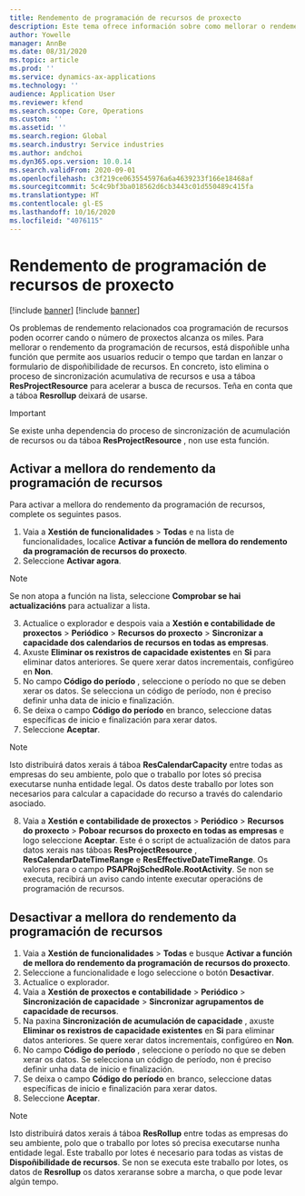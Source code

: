 ```yaml
---
title: Rendemento de programación de recursos de proxecto
description: Este tema ofrece información sobre como mellorar o rendemento da programación de recursos para un gran número de proxectos.
author: Yowelle
manager: AnnBe
ms.date: 08/31/2020
ms.topic: article
ms.prod: ''
ms.service: dynamics-ax-applications
ms.technology: ''
audience: Application User
ms.reviewer: kfend
ms.search.scope: Core, Operations
ms.custom: ''
ms.assetid: ''
ms.search.region: Global
ms.search.industry: Service industries
ms.author: andchoi
ms.dyn365.ops.version: 10.0.14
ms.search.validFrom: 2020-09-01
ms.openlocfilehash: c3f219ce0635545976a6a4639233f166e18468af
ms.sourcegitcommit: 5c4c9bf3ba018562d6cb3443c01d550489c415fa
ms.translationtype: HT
ms.contentlocale: gl-ES
ms.lasthandoff: 10/16/2020
ms.locfileid: "4076115"
---
```

# <a name="project-resource-scheduling-performance"></a>Rendemento de programación de recursos de proxecto

[!include [banner](../includes/banner.md)]
[!include [banner](../includes/preview-banner.md)]


Os problemas de rendemento relacionados coa programación de recursos poden ocorrer cando o número de proxectos alcanza os miles. Para mellorar o rendemento da programación de recursos, está dispoñible unha función que permite aos usuarios reducir o tempo que tardan en lanzar o formulario de dispoñibilidade de recursos. En concreto, isto elimina o proceso de sincronización acumulativa de recursos e usa a táboa **ResProjectResource** para acelerar a busca de recursos. Teña en conta que a táboa **Resrollup** deixará de usarse.

> [!IMPORTANT]
> Se existe unha dependencia do proceso de sincronización de acumulación de recursos ou da táboa **ResProjectResource** , non use esta función.

## <a name="enable-resource-scheduling-performance-enhancement"></a>Activar a mellora do rendemento da programación de recursos
Para activar a mellora do rendemento da programación de recursos, complete os seguintes pasos.

1. Vaia a **Xestión de funcionalidades** > **Todas** e na lista de funcionalidades, localice **Activar a función de mellora do rendemento da programación de recursos do proxecto**.
2. Seleccione **Activar agora**.

> [!NOTE]
> Se non atopa a función na lista, seleccione **Comprobar se hai actualizacións** para actualizar a lista.

3. Actualice o explorador e despois vaia a **Xestión e contabilidade de proxectos** > **Periódico** > **Recursos do proxecto** > **Sincronizar a capacidade dos calendarios de recursos en todas as empresas**.
4. Axuste **Eliminar os rexistros de capacidade existentes** en **Si** para eliminar datos anteriores. Se quere xerar datos incrementais, configúreo en **Non**.
5. No campo **Código do período** , seleccione o período no que se deben xerar os datos. Se selecciona un código de período, non é preciso definir unha data de inicio e finalización.
6. Se deixa o campo **Código do período** en branco, seleccione datas específicas de inicio e finalización para xerar datos.
7. Seleccione **Aceptar**.

 > [!NOTE]
 > Isto distribuirá datos xerais á táboa **ResCalendarCapacity** entre todas as empresas do seu ambiente, polo que o traballo por lotes só precisa executarse nunha entidade legal. Os datos deste traballo por lotes son necesarios para calcular a capacidade do recurso a través do calendario asociado.

8. Vaia a **Xestión e contabilidade de proxectos** > **Periódico** > **Recursos do proxecto** > **Poboar recursos do proxecto en todas as empresas** e logo seleccione **Aceptar**. Este é o script de actualización de datos para datos xerais nas táboas **ResProjectResource** , **ResCalendarDateTimeRange** e **ResEffectiveDateTimeRange**. Os valores para o campo **PSAPRojSchedRole.RootActivity**. Se non se executa, recibirá un aviso cando intente executar operacións de programación de recursos.
 
## <a name="turn-off-resource-scheduling-performance-enhancement"></a>Desactivar a mellora do rendemento da programación de recursos

1. Vaia a **Xestión de funcionalidades** > **Todas** e busque **Activar a función de mellora do rendemento da programación de recursos do proxecto**.
2. Seleccione a funcionalidade e logo seleccione o botón **Desactivar**.
3. Actualice o explorador.
4. Vaia a **Xestión de proxectos e contabilidade** > **Periódico** > **Sincronización de capacidade** > **Sincronizar agrupamentos de capacidade de recursos**.
5. Na paxina **Sincronización de acumulación de capacidade** , axuste **Eliminar os rexistros de capacidade existentes** en **Si** para eliminar datos anteriores. Se quere xerar datos incrementais, configúreo en **Non**.
6. No campo **Código do período** , seleccione o período no que se deben xerar os datos. Se selecciona un código de período, non é preciso definir unha data de inicio e finalización.
7. Se deixa o campo **Código do período** en branco, seleccione datas específicas de inicio e finalización para xerar datos.
8. Seleccione **Aceptar**.

> [!NOTE]
> Isto distribuirá datos xerais á táboa **ResRollup** entre todas as empresas do seu ambiente, polo que o traballo por lotes só precisa executarse nunha entidade legal. Este traballo por lotes é necesario para todas as vistas de **Dispoñibilidade de recursos**. Se non se executa este traballo por lotes, os datos de **Resrollup** os datos xeraranse sobre a marcha, o que pode levar algún tempo.
